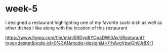 # week-5
I designed a restaurant highlighting one of my favorite sushi dish as well as other dishes I like along with the location of this restaurant   

https://www.figma.com/file/mknl5RDyq8YCpaDWI0AvIj/Resturant?type=design&node-id=0%3A1&mode=design&t=7rhAvgVpwGhVJr8X-1
